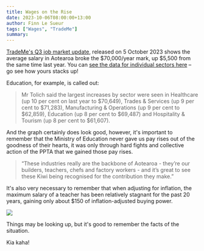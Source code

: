 ```yaml
---
title: Wages on the Rise
date: 2023-10-06T08:00:00+13:00
author: Finn Le Sueur
tags: ["Wages", "TradeMe"]
summary: 
---
```


[TradeMe's Q3 job market update](https://www.trademe.co.nz/c/jobs/news/five-year-peak-in-applications-as-salaries-reach-new-high), released on 5 October 2023 shows the average salary in Aotearoa broke the $70,000/year mark, up $5,500 from the same time last year. You can [see the data for individual sectors here](https://www.trademe.co.nz/a/jobs/salary-guide) – go see how yours stacks up!

<!--more-->

Education, for example, is called out:

> Mr Tolich said the largest increases by sector were seen in Healthcare (up 10 per cent on last year to $70,649), Trades & Services (up 9 per cent to $71,283), Manufacturing & Operations (up 9 per cent to $62,859), Education (up 8 per cent to $69,487) and Hospitality & Tourism (up 8 per cent to $61,607). 

And the graph certainly does look good, however, it's important to remember that the Ministry of Education never gave us pay rises out of the goodness of their hearts, it was only through hard fights and collective action of the PPTA that we gained those pay rises.

> “These industries really are the backbone of Aotearoa - they’re our builders, teachers, chefs and factory workers - and it’s great to see these Kiwi being recognised for the contribution they make.”

It's also very necessary to remember that when adjusting for inflation, the maximum salary of a teacher has been relatively stagnant for the past 20 years, gaining only about $150 of inflation-adjusted buying power.

![](/images/PPTA_Poster-Inflation-Adjusted-Salary.png)

Things may be looking up, but it's good to remember the facts of the situation.

Kia kaha!